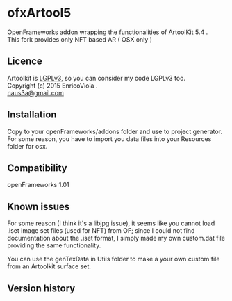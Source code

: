 ofxArtool5
=====================================

OpenFrameworks addon wrapping the functionalities of ArtoolKit 5.4 .  
This fork provides only NFT based AR ( OSX only )

Licence
-------
Artoolkit is [LGPLv3](https://github.com/artoolkit/artoolkit5/blob/master/LICENSE.txt), so you can consider my code LGPLv3 too.  
Copyright (c) 2015 Enrico<naus3a>Viola .  
naus3a@gmail.com

Installation
------------
Copy to your openFrameworks/addons folder and use to project generator.    
For some reason, you have to import you data files into your Resources folder for osx.   


Compatibility
------------
openFrameworks 1.01


Known issues
------------
For some reason (I think it's a libjpg issue), it seems like you cannot load .iset image set files (used for NFT) from OF; since I could not find documentation about the .iset format, I simply made my own custom.dat file providing the same functionality.

You can use the genTexData in Utils folder to make a your own custom file from an Artoolkit surface set.

Version history
------------



